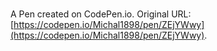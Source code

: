# 

A Pen created on CodePen.io. Original URL: [https://codepen.io/Michal1898/pen/ZEjYWwy](https://codepen.io/Michal1898/pen/ZEjYWwy).

